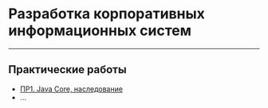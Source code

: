 # Разработка корпоративных информационных систем

---

## Практические работы
- [ПР1. Java Core, наследование](https://github.com/shasoka/dcis/tree/master/practice/prac_1/src)
- ...